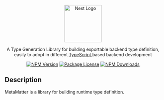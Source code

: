<p align="center">
  <a href="http://nestjs.com/" target="blank"><img src="https://i.imgur.com/6NTy8Xr.png" width="120" alt="Nest Logo" /></a>
</p>

  <p align="center">A Type Generation Library for building exportable backend type definition, easily to adopt in different <a href="https://www.typescriptlang.org/" target="_blank">TypeScript </a>based backend development</p>
    <p align="center">
<a href="https://www.npmjs.com/package/@metamatter/core" target="_blank"><img src="https://img.shields.io/npm/v/@metamatter/core.svg" alt="NPM Version" /></a>
<a href="https://www.npmjs.com/package/@metamatter/core" target="_blank"><img src="https://img.shields.io/npm/l/@metamatter/core.svg" alt="Package License" /></a>
<a href="https://www.npmjs.com/package/@metamatter/core" target="_blank"><img src="https://img.shields.io/npm/dm/@metamatter/core.svg" alt="NPM Downloads" /></a>
</p>

## Description

MetaMatter is a library for building runtime type definition.
